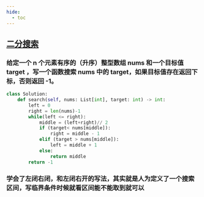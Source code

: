 ```yaml
---
hide:
  - toc
---
```

## [二分搜索](https://leetcode.cn/problems/binary-search/)
### 给定一个 n 个元素有序的（升序）整型数组 nums 和一个目标值 target  ，写一个函数搜索 nums 中的 target，如果目标值存在返回下标，否则返回 -1。
```python
class Solution:
    def search(self, nums: List[int], target: int) -> int:
        left = 0
        right = len(nums)-1
        while(left <= right):
            middle = (left+right)// 2
            if (target< nums[middle]):
                right = middle - 1
            elif (target > nums[middle]):
                left = middle + 1
            else:
                return middle
        return -1
```
### 学会了左闭右闭，和左闭右开的写法，其实就是人为定义了一个搜索区间，写临界条件时候就看区间能不能取到就可以
